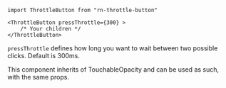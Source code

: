```
import ThrottleButton from "rn-throttle-button"

<ThrottleButton pressThrottle={300} >
    /* Your children */
</ThrottleButton>
```

`pressThrottle` defines how long you want to wait between two possible clicks. Default is 300ms. 

This component inherits of TouchableOpacity and can be used as such, with the same props.

